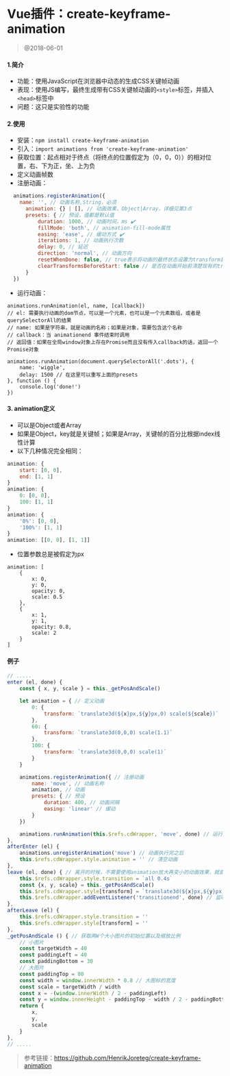 # Vue插件：create-keyframe-animation

> @2018-06-01

#### 1.简介
- 功能：使用JavaScript在浏览器中动态的生成CSS关键帧动画
- 表现：使用JS编写，最终生成带有CSS关键帧动画的`<style>`标签，并插入`<head>`标签中
- 问题：这只是实验性的功能

#### 2.使用
- 安装：`npm install create-keyframe-animation`
- 引入：`import animations from 'create-keyframe-animation'`
- 获取位置：起点相对于终点（将终点的位置假定为（0，0，0））的相对位置，右、下为正，坐、上为负
- 定义动画帧数
- 注册动画：

```javascript
  animations.registerAnimation({
  	name: '', // 动画名称,String，必须
      animation: {} | [], // 动画效果，Object|Array，详细见第3点
      presets: { // 预设，值都是默认值
          duration: 1000, // 动画时间，ms ✔️
          fillMode: 'both', // animation-fill-mode属性
          easing: 'ease', // 缓动方式 ✔️
          iterations: 1, // 动画执行次数
          delay: 0, // 延迟
          direction: 'normal', // 动画方向
          resetWhenDone: false, // true表示将动画的最终状态设置为transform属性
          clearTransformsBeforeStart: false // 是否在动画开始前清楚现有的transforms
      }
  })
```

- 运行动画：

```
animations.runAnimation(el, name, [callback])
// el: 需要执行动画的dom节点，可以是一个元素，也可以是一个元素数组，或者是querySelectorAll的结果
// name: 如果是字符串，就是动画的名称；如果是对象，需要包含这个名称
// callback：当 animationend 事件结束时调用
// 返回值：如果在全局window对象上存在Promise而且没有传入callback的话，返回一个Promise对象

animations.runAnimation(document.querySelectorAll('.dots'), {
	name: 'wiggle',
	delay: 1500 // 在这里可以重写上面的presets
}, function () {
	console.log('done!')
})
```



#### 3. animation定义

- 可以是Object或者Array
- 如果是Object，key就是关键帧；如果是Array，关键帧的百分比根据index线性计算
- 以下几种情况完全相同：

```javascript
animation: {
    start: [0, 0],
    end: [1, 1]
}
animation: {
    0: [0, 0],
    100: [1, 1]
}
animation: {
    '0%': [0, 0],
    '100%': [1, 1]
}
animation: [[0, 0], [1, 1]]
```

- 位置参数总是被假定为px

```
animation: [
    {
        x: 0,
        y: 0,
        opacity: 0,
        scale: 0.5
    },
    {
        x: 1,
        y: 1,
        opacity: 0.8,
        scale: 2
    }
]
```

#### 例子

```javascript
// .....
enter (el, done) {
    const { x, y, scale } = this._getPosAndScale()

    let animation = { // 定义动画
        0: {
            transform: `translate3d(${x}px,${y}px,0) scale(${scale})`
        },
        60: {
            transform: `translate3d(0,0,0) scale(1.1)`
        },
        100: {
            transform: `translate3d(0,0,0) scale(1)`
        }
    }

    animations.registerAnimation({ // 注册动画
        name: 'move', // 动画名称
        animation, // 动画
        presets: { // 预设
            duration: 400, // 动画间隔
            easing: 'linear' // 缓动
        }
    })

    animations.runAnimation(this.$refs.cdWrapper, 'move', done) // 运行动画,el就是需要动画的对象,done执行之后会跳转到afterEnter钩子
},
afterEnter (el) {
    animations.unregisterAnimation('move') // 动画执行完之后
    this.$refs.cdWrapper.style.animation = '' // 清空动画
},
leave (el, done) { // 离开的时候，不需要使用animation放大再变小的动画效果，就直接设置transform
    this.$refs.cdWrapper.style.transition = `all 0.4s`
    const {x, y, scale} = this._getPosAndScale()
    this.$refs.cdWrapper.style[transform] = `translate3d(${x}px,${y}px,0) scale(${scale})`
    this.$refs.cdWrapper.addEventListener('transitionend', done) // 监听过渡效果结束了之后，就执行done
},
afterLeave (el) {
    this.$refs.cdWrapper.style.transition = ''
    this.$refs.cdWrapper.style[transform] = ''
},
_getPosAndScale () { // 获取两W个大小图片的初始位置以及缩放比例
    // 小图片
    const targetWidth = 40
    const paddingLeft = 40
    const paddingBottom = 30
    // 大图片
    const paddingTop = 80
    const width = window.innerWidth * 0.8 // 大图标的宽度
    const scale = targetWidth / width
    const x = -(window.innerWidth / 2 - paddingLeft)
    const y = window.innerHeight - paddingTop - width / 2 - paddingBottom
    return {
        x,
        y,
        scale
    }
},
// .....
```

> 参考链接：https://github.com/HenrikJoreteg/create-keyframe-animation